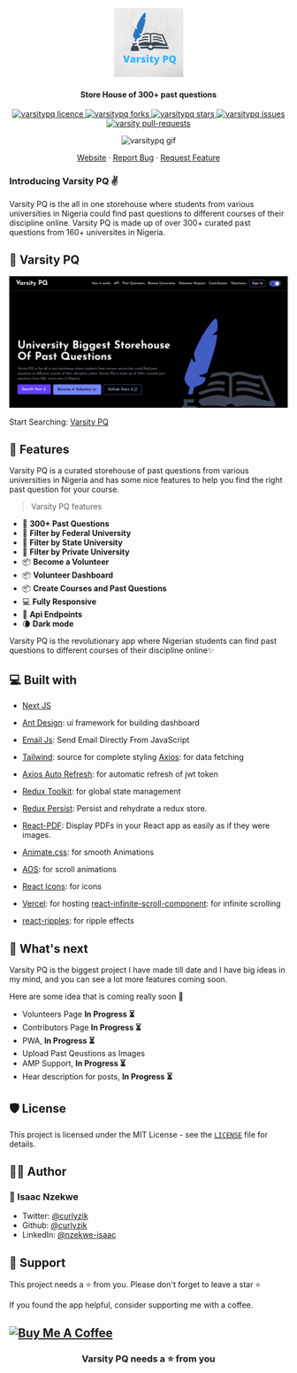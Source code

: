 <p align="center">
  <a href="https://varsitypq.com/">
    <img alt="Varsity PQ" src="public/Varsity PQ.png" width="125" />
  </a>
</p>
<h4 align="center">Store House of 300+ past questions</h4>

<p align="center">
<a href="https://github.com/curlyzik/varsity-pq-frontend/blob/master/LICENSE" target="blank">
<img src="https://img.shields.io/github/license/curlyzik/varsity-pq-frontend?style=flat-square" alt="varsitypq licence" />
</a>
<a href="https://github.com/curlyzik/varsity-pq-frontend/fork" target="blank">
<img src="https://img.shields.io/github/forks/curlyzik/varsity-pq-frontend/?style=flat-square" alt="varsitypq forks"/>
</a>
<a href="https://github.com/curlyzik/varsity-pq-frontend/stargazers" target="blank">
<img src="https://img.shields.io/github/stars/curlyzik/varsity-pq-frontend?style=flat-square" alt="varsitypq stars"/>
</a>
<a href="https://github.com/curlyzik/varsity-pq-frontend/issues" target="blank">
<img src="https://img.shields.io/github/issues/curlyzik/varsity-pq-frontend?style=flat-square" alt="varsitypq issues"/>
</a>
<a href="https://github.com/curlyzik/varsity-pq-frontend/pulls" target="blank">
<img src="https://img.shields.io/github/issues-pr/curlyzik/varsity-pq-frontend?style=flat-square" alt="varsity pull-requests"/>
</a>
</p>

<p align="center"><img src="public/varsitypq.gif" alt="varsitypq gif" width="550" /></p>

<p align="center">
    <a href="https://varsitypq.com/" target="blank">Website</a>
    ·
    <a href="https://github.com/curlyzik/varsity-pq-frontend/issues/new/choose">Report Bug</a>
    ·
    <a href="https://github.com/curlyzik/varsity-pq-frontend/issues/new/choose">Request Feature</a>
</p>

### Introducing Varsity PQ ✌️

Varsity PQ is the all in one storehouse where students from various universities in Nigeria could find past questions to different courses of their discipline online. Varsity PQ is made up of over 300+ curated past questions from 160+ universites in Nigeria.

<!-- [Read about us to understand better 📖](https://varsitypq.com/about-us) -->

## 🚀 Varsity PQ

<a href="https://varsitypq.com/" target="blank">
<img src="public/varsity-pq-banner.png" />
</a>

Start Searching: [Varsity PQ](https://varsitypq.com/)

## 🧐 Features

Varsity PQ is a curated storehouse of past questions from various universities in Nigeria and has some nice features to help you find the right past question for your course.

> Varsity PQ features

- 💯 **300+ Past Questions**
- 🎩 **Filter by Federal University**
- 👾 **Filter by State University**
- 🔖 **Filter by Private University**
- 📦 **Become a Volunteer**
- 📦 **Volunteer Dashboard**
- 📦 **Create Courses and Past Questions**
- 💻 **Fully Responsive**
- 🍭 **Api Endpoints**
- 🌘 **Dark mode**

Varsity PQ is the revolutionary app where Nigerian students can find past questions to different courses of their discipline online✨️

<!-- ## 🛠️ Contributing, Installation Steps

1. Fork and Clone the repository

Fork the [repository](https://github.com/curlyzik/varsity-pq-frontend) first and then clone it.

2. Follow the [Contributing and Installation Steps](https://github.com/curlyzik/varsity-pq-backend) of the backend repository

3. Change the working directory

```bash
cd varsity-pq-frontend
```

4. Install dependencies

```bash
npm install
```

5. Create `.env` file in root and add your variables

```bash
NEXT_PUBLIC_RAPIDAPI_KEY=

NEXT_PUBLIC_NEWS_API_HOST=google-search3.p.rapidapi.com
NEXT_PUBLIC_NEWS_API_URL=https://google-search3.p.rapidapi.com/api/v1

NEXT_PUBLIC_UNIVERSITY_API_HOST=nigeria-universites.p.rapidapi.com
NEXT_PUBLIC_UNIVERSITY_API_URL=https://nigeria-universites.p.rapidapi.com

NEXT_PUBLIC_PQ_API_HOST=nigeria-university-past-questions.p.rapidapi.com
NEXT_PUBLIC_PQ_API_URL=https://nigeria-university-past-questions.p.rapidapi.com


NEXT_PUBLIC_EMAILJS_SERVICE_ID=
NEXT_PUBLIC_EMAILJS_TEMPLATE_ID=
NEXT_PUBLIC_EMAILJS_USER_ID=

NEXT_PUBLIC_API_URL=http://localhost:8000
```

5. Run the app

```bash
npm run dev
```

You are all set! Open [localhost:3000](http://localhost:3000/) to see the app. -->

## 💻 Built with

- [Next JS](https://nextjs.org/)
- [Ant Design](https://ant.design): ui framework for building dashboard
- [Email Js](https://harperdb.io/): Send Email Directly From JavaScript
- [Tailwind](https://tailwindcss.com/): source for complete styling
 [Axios](https://www.npmjs.com/package/axios): for data fetching
- [Axios Auto Refresh](https://www.npmjs.com/package/axios-auth-refresh): for automatic refresh of jwt token
- [Redux Toolkit](https://redux-toolkit.js.org/): for global state management
- [Redux Persist](https://www.npmjs.com/package/redux-persist): Persist and rehydrate a redux store.
- [React-PDF](https://www.npmjs.com/package/react-pdf): Display PDFs in your React app as easily as if they were images.
- [Animate.css](https://animate.style/): for smooth Animations
- [AOS](https://michalsnik.github.io/aos/): for scroll animations
- [React Icons](https://react-icons.github.io/react-icons): for icons

- [Vercel](http://vercel.com/): for hosting
[react-infinite-scroll-component](https://github.com/ankeetmaini/react-infinite-scroll-component): for infinite scrolling
- [react-ripples](https://github.com/rwu823/react-ripples): for ripple effects

## 🌈 What's next

Varsity PQ is the biggest project I have made till date and I have big ideas in my mind, and you can see a lot more features coming soon.

Here are some idea that is coming really soon 👀

- Volunteers Page **In Progress ⏳️**
- Contributors Page **In Progress ⏳️**
- PWA, **In Progress ⏳️**
- Upload Past Qeustions as Images
- AMP Support, **In Progress ⏳️**
- Hear description for posts, **In Progress ⏳️**
## 🛡️ License

This project is licensed under the MIT License - see the [`LICENSE`](LICENSE) file for details.

## 👨‍💻 Author

### 👤 Isaac Nzekwe

- Twitter: [@curlyzik](https://twitter.com/curlyzik)
- Github: [@curlyzik](https://github.com/curlyzik)
- LinkedIn: [@nzekwe-isaac](https://www.linkedin.com/in/nzekwe-isaac/)

<!-- ## 💪 Thanks to the all Contributors

Thanks a lot for spending your time in helping Varsity PQ grow and help many developers. Thanks a lot! Keep rocking 🍻

Also, check them on [varsitypq.com/contributors](https://varsitypq.com/contributors) -->

## 🙏 Support

This project needs a ⭐️ from you. Please don't forget to leave a star ⭐️

If you found the app helpful, consider supporting me with a coffee.

<a href="https://www.buymeacoffee.com/curlyzik" target="_blank"><img src="https://cdn.buymeacoffee.com/buttons/v2/default-yellow.png" alt="Buy Me A Coffee" style="height: 60px !important;width: 217px !important;" ></a>
---

<h3 align="center">
Varsity PQ needs a ⭐️ from you
</h3>

